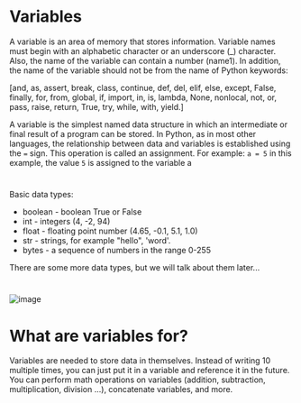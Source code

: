 # Variables

A variable is an area of ​​memory that stores information. Variable names must begin with an alphabetic character or an underscore (_) character.
Also, the name of the variable can contain a number (name1).
In addition, the name of the variable should not be from the name of Python keywords:

[and, as, assert, break, class, continue, def, del, elif, else, except, False, finally, for, from, global, if, import, in, is, lambda, None, nonlocal, not, or, pass, raise, return, True, try, while, with, yield.]

A variable is the simplest named data structure in which an intermediate or final result of a program can be stored. In Python, as in most other languages, 
the relationship between data and variables is established using the `=` sign. This operation is called an assignment.
For example: `a = 5` in this example, the value `5` is assigned to the variable a

#

Basic data types:

* boolean - boolean True or False
* int - integers (4, -2, 94)
* float - floating point number (4.65, -0.1, 5.1, 1.0)
* str - strings, for example "hello", 'word'.
* bytes - a sequence of numbers in the range 0-255

There are some more data types, but we will talk about them later...

#


![image](https://user-images.githubusercontent.com/70141250/127202632-e984a314-9e9d-44a6-a644-82423b625906.png)

# What are variables for?
Variables are needed to store data in themselves. Instead of writing 10 multiple times, you can just put it in a variable and reference it in the future.
You can perform math operations on variables (addition, subtraction, multiplication, division ...), concatenate variables, and more.
